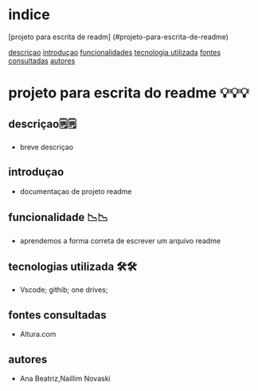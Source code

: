 # indice 
 [projeto para escrita de readm]
 (#projeto-para-escrita-de-readme)

[descriçao](#descriçao)
 [introduçao](#introduçao)
[funcionalidades](#funcionalidade)
[tecnologia utilizada](#recnologia-utilizadas)
[fontes consultadas](#fontes-consultadas)
[autores](#autores)

# projeto para escrita do readme 💡💡💡

## descriçao🗒️🗒️
 - breve descriçao

## introduçao
- documentaçao de projeto readme

## funcionalidade 📉📉
- aprendemos a forma correta de escrever um arquivo readme 

## tecnologias utilizada 🛠️🛠️
- Vscode; githib; one drives;

## fontes consultadas
- Altura.com

## autores
- Ana Beatriz,Naillim Novaski
